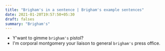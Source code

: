 ```yaml
---
title: "Brigham's in a sentence | Brigham's example sentences"
date: 2021-01-20T19:57:50+05:30
draft: falses
summary: "Brigham's"
---
```

- Y'want to gimme `brigham's` pistol?
- I'm corporal montgomery your liaison to general `brigham's` press office.
                 
